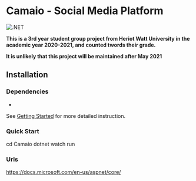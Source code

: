 # Camaio - Social Media Platform

![.NET](https://github.com/F29SO-Team-1/Camaio/workflows/.NET/badge.svg?branch=develop)

**This is a 3rd year student group project from Heriot Watt University in the academic year 2020-2021, and counted twords their grade.**

**It is unlikely that this project will be maintained after May 2021**

## Installation

### Dependencies

- 

See [Getting Started](GETTING_STARTED.md) for more detailed instruction.

### Quick Start

cd Camaio
dotnet watch run

### Urls

https://docs.microsoft.com/en-us/aspnet/core/
